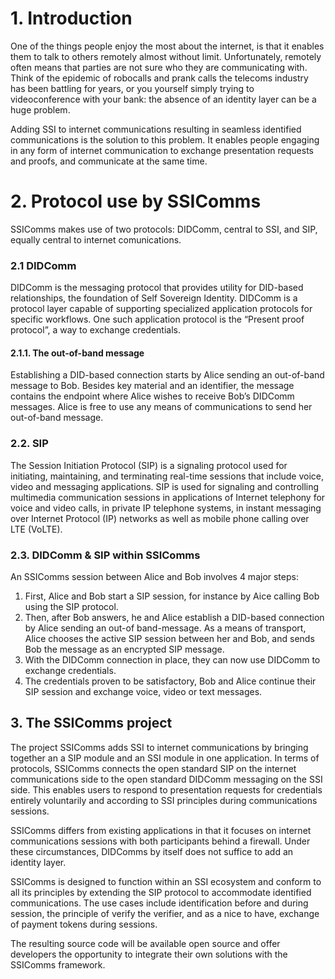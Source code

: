 # 1. Introduction

One of the things people enjoy the most about the internet, is that it enables them to talk to others remotely almost without limit.
Unfortunately, remotely often means that parties are not sure who they are communicating with. Think of the epidemic of robocalls and prank calls the telecoms industry has been battling for years, or you yourself simply trying to videoconference with your bank: the absence of an identity layer can be a huge problem.

Adding SSI to internet communications resulting in seamless identified communications is the solution to this problem. It enables people engaging in any form of internet communication to exchange presentation requests and proofs, and communicate at the same time.


# 2. Protocol use by SSIComms
SSIComms makes use of two protocols: DIDComm, central to SSI, and SIP, equally central to internet comunications.


### 2.1 DIDComm

DIDComm is the messaging protocol that provides utility for DID-based relationships, the foundation of Self Sovereign Identity. DIDComm is a protocol layer capable of supporting specialized application protocols for specific workflows. 
One such application  protocol is the “Present proof protocol”, a way to exchange credentials.

#### 2.1.1. The out-of-band message
Establishing a DID-based connection starts by Alice sending an out-of-band message to Bob. Besides key material and an identifier, the message contains the endpoint where Alice wishes to receive Bob’s DIDComm messages. Alice is free to use any means of communications to send her out-of-band message.


### 2.2. SIP
The Session Initiation Protocol (SIP) is a signaling protocol used for initiating, maintaining, and terminating real-time sessions that include voice, video and messaging applications. SIP is used for signaling and controlling multimedia communication sessions in applications of Internet telephony for voice and video calls, in private IP telephone systems, in instant messaging over Internet Protocol (IP) networks as well as mobile phone calling over LTE (VoLTE).


### 2.3. DIDComm & SIP within SSIComms
An SSIComms session between Alice and Bob involves 4 major steps:
1. First, Alice and Bob start a SIP session, for instance by Aice calling Bob using the SIP protocol.
2. Then, after Bob answers, he and Alice establish a DID-based connection by Alice sending an out-of band-message. As a means of transport, Alice chooses the active SIP session between her and Bob, and sends Bob the message as an encrypted SIP message. 
3. With the DIDComm connection in place, they can now use DIDComm to exchange credentials. 
4. The credentials proven to be satisfactory, Bob and Alice continue their SIP session and exchange voice, video or text messages.


## 3. The SSIComms project
The project SSIComms adds SSI to internet communications by bringing together an a SIP module and an SSI module in one application. In terms of protocols, SSIComms connects the open standard SIP on the internet communications side to the open standard DIDComm messaging on the SSI side. This enables users to respond to presentation requests for credentials entirely voluntarily and according to SSI principles during communications sessions.

SSIComms differs from existing applications in that it focuses on internet communications sessions with both participants behind a firewall. Under these circumstances, DIDComms by itself does not suffice to add an identity layer.

SSIComms is designed to function within an SSI ecosystem and conform to all its principles by extending the SIP protocol to accommodate identified communications.
The use cases include identification before and during session, the principle of verify the verifier, and as a nice to have, exchange of payment tokens during sessions.

The resulting source code will be available open source and offer developers the opportunity to integrate their own solutions with the SSIComms framework.
